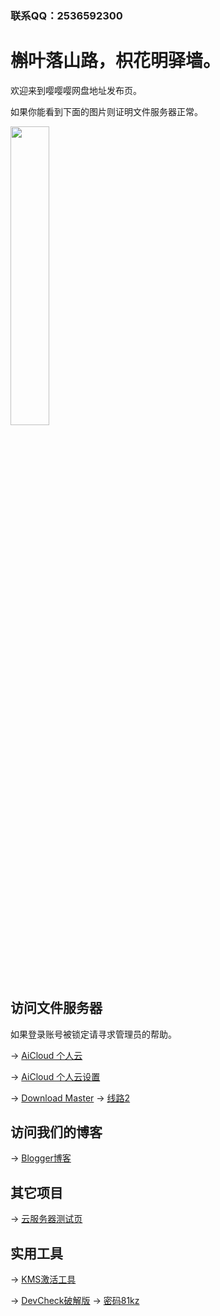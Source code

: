 ### 联系QQ：2536592300

# 槲叶落山路，枳花明驿墙。

欢迎来到嘤嘤嘤网盘地址发布页。

如果你能看到下面的图片则证明文件服务器正常。

<img src="https://cloud-cdn.yingyingying.xyz:2096/AICLOUD1664609148/dou_original_0_2_too_young_too_simple.gif" width="35%">

## 访问文件服务器

如果登录账号被锁定请寻求管理员的帮助。

→ [AiCloud 个人云](https://cloud.yingyingying.xyz:2096)

→ [AiCloud 个人云设置](https://cloud.yingyingying.xyz:8443/cloud_settings.asp)

→ [Download Master](https://cloud.yingyingying.xyz:2087/downloadmaster/index.asp) → [线路2](https://cloud-cdn.yingyingying.xyz:2087/downloadmaster/index.asp)

## 访问我们的博客

→ [Blogger博客](https://ghs.yingyingying.xyz)

## 其它项目

→ [云服务器测试页](https://rcs.yingyingying.xyz)

## 实用工具

→ [KMS激活工具](https://cloud-cdn.yingyingying.xyz:2096/AICLOUD1615769437/KMSpico_setup.exe)

→ [DevCheck破解版](https://cloud-cdn.yingyingying.xyz:2096/AICLOUD979692360/DevCheck-Pro-v4.04_build_404-Mod.apk) → [密码81kz](https://yxssp.lanzoui.com/b0pyyule?%3E)
